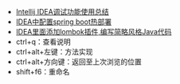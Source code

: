 - [Intellij IDEA调试功能使用总结](http://www.cnblogs.com/Bowu/p/4026117.html)
- [IDEA中配置spring boot热部署](http://blog.csdn.net/my_chen_suo_zhang/article/details/69396808)
- [IDEA里面添加lombok插件,编写简略风格Java代码](http://blog.csdn.net/hinstenyhisoka/article/details/50468271)
- ctrl+q：查看说明
- ctrl+alt+左键：方法实现
- ctrl+alt+方向键：返回至上次浏览的位置
- shift+f6：重命名
